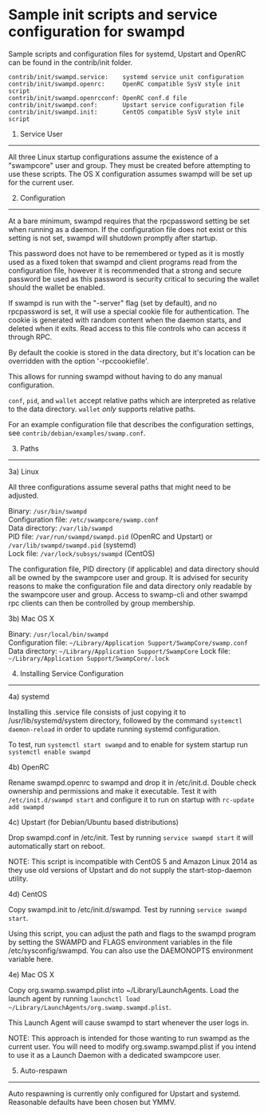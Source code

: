 Sample init scripts and service configuration for swampd
==========================================================

Sample scripts and configuration files for systemd, Upstart and OpenRC
can be found in the contrib/init folder.

    contrib/init/swampd.service:    systemd service unit configuration
    contrib/init/swampd.openrc:     OpenRC compatible SysV style init script
    contrib/init/swampd.openrcconf: OpenRC conf.d file
    contrib/init/swampd.conf:       Upstart service configuration file
    contrib/init/swampd.init:       CentOS compatible SysV style init script

1. Service User
---------------------------------

All three Linux startup configurations assume the existence of a "swampcore" user
and group.  They must be created before attempting to use these scripts.
The OS X configuration assumes swampd will be set up for the current user.

2. Configuration
---------------------------------

At a bare minimum, swampd requires that the rpcpassword setting be set
when running as a daemon.  If the configuration file does not exist or this
setting is not set, swampd will shutdown promptly after startup.

This password does not have to be remembered or typed as it is mostly used
as a fixed token that swampd and client programs read from the configuration
file, however it is recommended that a strong and secure password be used
as this password is security critical to securing the wallet should the
wallet be enabled.

If swampd is run with the "-server" flag (set by default), and no rpcpassword is set,
it will use a special cookie file for authentication. The cookie is generated with random
content when the daemon starts, and deleted when it exits. Read access to this file
controls who can access it through RPC.

By default the cookie is stored in the data directory, but it's location can be overridden
with the option '-rpccookiefile'.

This allows for running swampd without having to do any manual configuration.

`conf`, `pid`, and `wallet` accept relative paths which are interpreted as
relative to the data directory. `wallet` *only* supports relative paths.

For an example configuration file that describes the configuration settings,
see `contrib/debian/examples/swamp.conf`.

3. Paths
---------------------------------

3a) Linux

All three configurations assume several paths that might need to be adjusted.

Binary:              `/usr/bin/swampd`  
Configuration file:  `/etc/swampcore/swamp.conf`  
Data directory:      `/var/lib/swampd`  
PID file:            `/var/run/swampd/swampd.pid` (OpenRC and Upstart) or `/var/lib/swampd/swampd.pid` (systemd)  
Lock file:           `/var/lock/subsys/swampd` (CentOS)  

The configuration file, PID directory (if applicable) and data directory
should all be owned by the swampcore user and group.  It is advised for security
reasons to make the configuration file and data directory only readable by the
swampcore user and group.  Access to swamp-cli and other swampd rpc clients
can then be controlled by group membership.

3b) Mac OS X

Binary:              `/usr/local/bin/swampd`  
Configuration file:  `~/Library/Application Support/SwampCore/swamp.conf`  
Data directory:      `~/Library/Application Support/SwampCore`
Lock file:           `~/Library/Application Support/SwampCore/.lock`

4. Installing Service Configuration
-----------------------------------

4a) systemd

Installing this .service file consists of just copying it to
/usr/lib/systemd/system directory, followed by the command
`systemctl daemon-reload` in order to update running systemd configuration.

To test, run `systemctl start swampd` and to enable for system startup run
`systemctl enable swampd`

4b) OpenRC

Rename swampd.openrc to swampd and drop it in /etc/init.d.  Double
check ownership and permissions and make it executable.  Test it with
`/etc/init.d/swampd start` and configure it to run on startup with
`rc-update add swampd`

4c) Upstart (for Debian/Ubuntu based distributions)

Drop swampd.conf in /etc/init.  Test by running `service swampd start`
it will automatically start on reboot.

NOTE: This script is incompatible with CentOS 5 and Amazon Linux 2014 as they
use old versions of Upstart and do not supply the start-stop-daemon utility.

4d) CentOS

Copy swampd.init to /etc/init.d/swampd. Test by running `service swampd start`.

Using this script, you can adjust the path and flags to the swampd program by
setting the SWAMPD and FLAGS environment variables in the file
/etc/sysconfig/swampd. You can also use the DAEMONOPTS environment variable here.

4e) Mac OS X

Copy org.swamp.swampd.plist into ~/Library/LaunchAgents. Load the launch agent by
running `launchctl load ~/Library/LaunchAgents/org.swamp.swampd.plist`.

This Launch Agent will cause swampd to start whenever the user logs in.

NOTE: This approach is intended for those wanting to run swampd as the current user.
You will need to modify org.swamp.swampd.plist if you intend to use it as a
Launch Daemon with a dedicated swampcore user.

5. Auto-respawn
-----------------------------------

Auto respawning is currently only configured for Upstart and systemd.
Reasonable defaults have been chosen but YMMV.
